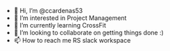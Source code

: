 - 👋 Hi, I’m @ccardenas53
- 👀 I’m interested in Project Management
- 🌱 I’m currently learning CrossFit
- 💞️ I’m looking to collaborate on getting things done :) 
- 📫 How to reach me RS slack workspace

<!---
ccardenas53/ccardenas53 is a ✨ special ✨ repository because its `README.md` (this file) appears on your GitHub profile.
You can click the Preview link to take a look at your changes.
--->
